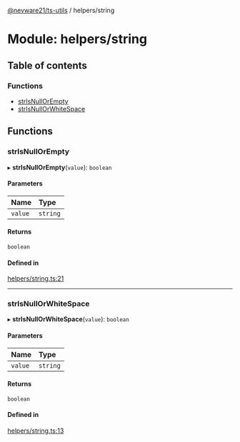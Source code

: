 [@nevware21/ts-utils](../README.md) / helpers/string

# Module: helpers/string

## Table of contents

### Functions

- [strIsNullOrEmpty](helpers_string.md#strisnullorempty)
- [strIsNullOrWhiteSpace](helpers_string.md#strisnullorwhitespace)

## Functions

### strIsNullOrEmpty

▸ **strIsNullOrEmpty**(`value`): `boolean`

#### Parameters

| Name | Type |
| :------ | :------ |
| `value` | `string` |

#### Returns

`boolean`

#### Defined in

[helpers/string.ts:21](https://github.com/nevware21/ts-utils/blob/bf0ec81/ts-utils/src/helpers/string.ts#L21)

___

### strIsNullOrWhiteSpace

▸ **strIsNullOrWhiteSpace**(`value`): `boolean`

#### Parameters

| Name | Type |
| :------ | :------ |
| `value` | `string` |

#### Returns

`boolean`

#### Defined in

[helpers/string.ts:13](https://github.com/nevware21/ts-utils/blob/bf0ec81/ts-utils/src/helpers/string.ts#L13)
